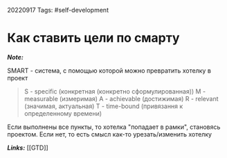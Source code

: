 20220917
Tags: #self-development 
# Как ставить цели по смарту 

***Note:*** 

SMART - система, с помощью которой можно превратить хотелку в проект

>S - specific (конкретная (конкретно сформулированная))
M - measurable (измеримая)
A - achievable (достижимая)
R - relevant (значимая, актуальная)
T - time-bound (привязання к определенному времени)

Если выполнены все пункты, то хотелка "попадает в рамки", становясь проектом. Если нет, то есть смысл как-то урезать/изменить хотелку

***Links:*** [[GTD]] 

